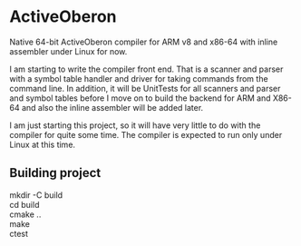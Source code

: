 # ActiveOberon
Native 64-bit ActiveOberon compiler for ARM v8 and x86-64 with inline assembler under Linux for now.

I am starting to write the compiler front end. That is a scanner and parser with a symbol table handler and driver for taking commands from the command line.
In addition, it will be UnitTests for all scanners and parser and symbol tables before I move on to build the backend for ARM and X86-64 and also the inline
assembler will be added later.

I am just starting this project, so it will have very little to do with the compiler for quite some time. The compiler is expected to run only under Linux at this time.

## Building project
mkdir -C build <br />
cd build <br />
cmake .. <br />
make <br />
ctest <br />
